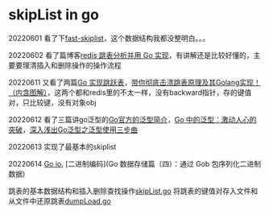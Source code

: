 # skipList in go
20220601 看了下[fast-skiplist](github.com/sean-public/fast-skiplist)，这个数据结构我都没整明白。。。

20220602 看了篇博客[redis 跳表分析并用 Go 实现](https://mp.weixin.qq.com/s/c3mOGotVOzUrl1P8r-PSxA)，有讲解还是比较好懂的，主要要理清插入和删除操作的操作流程

20220611 又看了两篇[Go 实现跳跃表](https://mp.weixin.qq.com/s/BaDpagOecG7TtLoELhdtOw)，[带你彻底击溃跳表原理及其Golang实现！（内含图解）](https://mp.weixin.qq.com/s/FVghWmqO0BHY3yk-gfTpag)，这两个都和redis里的不太一样，没有backward指针，存的键值对，只比较键，没有对象obj

20220612 看了三篇讲go泛型的[Go官方的泛型简介](https://mp.weixin.qq.com/s/qTGHGRt1aQpgcpm6sbFKFw)，[Go 中的泛型：激动人心的突破](https://mp.weixin.qq.com/s/Zk24GsvpryB64hlSAp06Iw)，[深入浅出Go泛型之泛型使用三步曲](https://mp.weixin.qq.com/s/ieV4ztqu4BR0P1odOZdT5w)

20220613 实现了最基本的skiplist

20220614 [Go io](https://mp.weixin.qq.com/s/A4pXvTr4WboFfP2IiksIPw), [二进制编码](Go 数据存储篇（四）：通过 Gob 包序列化二进制数据)

跳表的基本数据结构和插入删除查找操作[skipList.go](./skipList.go)
将跳表的键值对存入文件和从文件中还原跳表[dumpLoad.go](./dumpLoad.go)